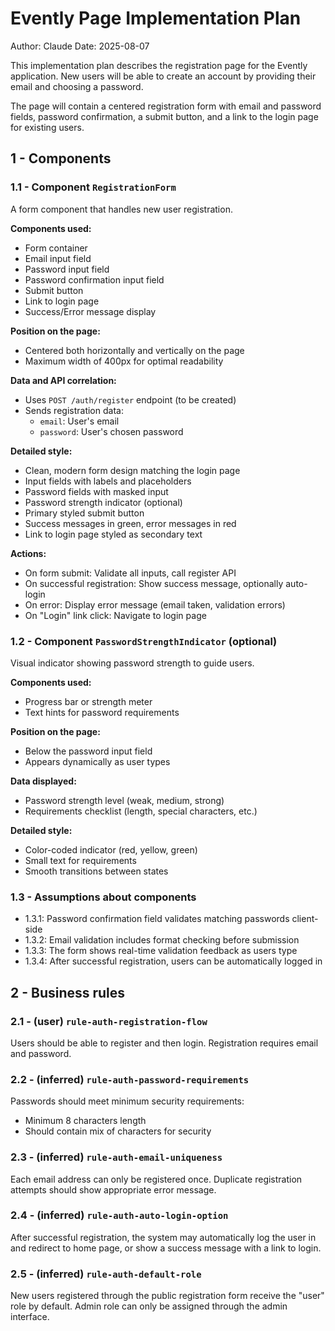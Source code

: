 # Evently Page Implementation Plan

Author: Claude
Date: 2025-08-07

This implementation plan describes the registration page for the Evently application. New users will be able to create an account by providing their email and choosing a password.

The page will contain a centered registration form with email and password fields, password confirmation, a submit button, and a link to the login page for existing users.

## 1 - Components

### 1.1 - Component `RegistrationForm`

A form component that handles new user registration.

**Components used:**
- Form container
- Email input field
- Password input field
- Password confirmation input field
- Submit button
- Link to login page
- Success/Error message display

**Position on the page:**
- Centered both horizontally and vertically on the page
- Maximum width of 400px for optimal readability

**Data and API correlation:**
- Uses `POST /auth/register` endpoint (to be created)
- Sends registration data:
  - `email`: User's email
  - `password`: User's chosen password

**Detailed style:**
- Clean, modern form design matching the login page
- Input fields with labels and placeholders
- Password fields with masked input
- Password strength indicator (optional)
- Primary styled submit button
- Success messages in green, error messages in red
- Link to login page styled as secondary text

**Actions:**
- On form submit: Validate all inputs, call register API
- On successful registration: Show success message, optionally auto-login
- On error: Display error message (email taken, validation errors)
- On "Login" link click: Navigate to login page

### 1.2 - Component `PasswordStrengthIndicator` (optional)

Visual indicator showing password strength to guide users.

**Components used:**
- Progress bar or strength meter
- Text hints for password requirements

**Position on the page:**
- Below the password input field
- Appears dynamically as user types

**Data displayed:**
- Password strength level (weak, medium, strong)
- Requirements checklist (length, special characters, etc.)

**Detailed style:**
- Color-coded indicator (red, yellow, green)
- Small text for requirements
- Smooth transitions between states

### 1.3 - Assumptions about components

- 1.3.1: Password confirmation field validates matching passwords client-side
- 1.3.2: Email validation includes format checking before submission
- 1.3.3: The form shows real-time validation feedback as users type
- 1.3.4: After successful registration, users can be automatically logged in

## 2 - Business rules

### 2.1 - (user) `rule-auth-registration-flow`

Users should be able to register and then login. Registration requires email and password.

### 2.2 - (inferred) `rule-auth-password-requirements`

Passwords should meet minimum security requirements:
- Minimum 8 characters length
- Should contain mix of characters for security

### 2.3 - (inferred) `rule-auth-email-uniqueness`

Each email address can only be registered once. Duplicate registration attempts should show appropriate error message.

### 2.4 - (inferred) `rule-auth-auto-login-option`

After successful registration, the system may automatically log the user in and redirect to home page, or show a success message with a link to login.

### 2.5 - (inferred) `rule-auth-default-role`

New users registered through the public registration form receive the "user" role by default. Admin role can only be assigned through the admin interface.